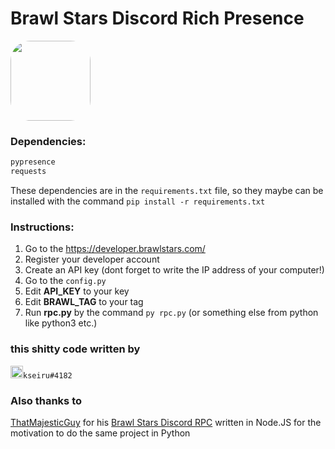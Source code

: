 # Brawl Stars Discord Rich Presence

<img src="https://kseiru.ru/brawl/brawl_stars.png" style="border-radius: 25%; width: 128px; height: 128px;">

### Dependencies:

```py
pypresence
requests
```

These dependencies are in the `requirements.txt` file, so they maybe can be installed with the command `pip install -r requirements.txt`

### Instructions:

1. Go to the https://developer.brawlstars.com/
2. Register your developer account
3. Create an API key (dont forget to write the IP address of your computer!)
4. Go to the `config.py`
5. Edit **API_KEY** to your key
6. Edit **BRAWL_TAG** to your tag
7. Run **rpc.py** by the command `py rpc.py` (or something else from python like python3 etc.)

### this shitty code written by

<img src="https://www.freepnglogos.com/uploads/discord-logo-png/discord-logo-logodownload-download-logotipos-1.png" style="width: 20px; height: 20px">`kseiru#4182`

### Also thanks to

[ThatMajesticGuy](https://github.com/ThatMajesticGuy) for his [Brawl Stars Discord RPC](https://github.com/ThatMajesticGuy/Brawl-Stars-Discord-RPC) written in Node.JS  for the motivation to do the same project in Python
